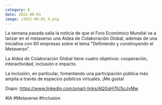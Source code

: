 ```yaml
--- 
category: A 
date: 2022-06-01 
image: /2022-06-01_4.png 
--- 
```


La semana pasada salía la noticia de que el Foro Económico Mundial va a lanzar en el metaverso una Aldea de Colaboración Global, además de una iniciativa con 60 empresas sobre el tema "Definiendo y construyendo el Metaverso". 

La Aldea de Colaboración Global tiene cuatro objetivos: cooperación, interactividad, inclusión e impacto. 

La inclusión, en particular, fomentando una participación pública más amplia a través de espacios públicos virtuales. ¡Me gusta!

Diapo: https://www.linkedin.com/smart-links/AQGgH7IUScJyMw

#IA #Metaverse #Inclusion